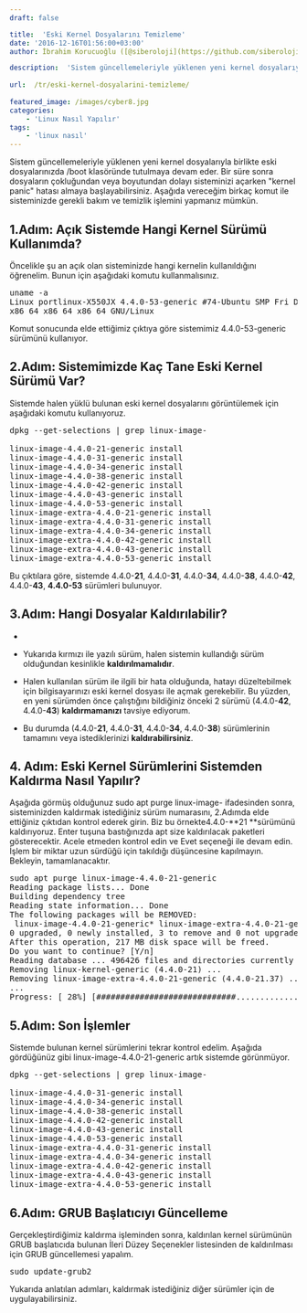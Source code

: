 ```yaml
---
draft: false

title:  'Eski Kernel Dosyalarını Temizleme'
date: '2016-12-16T01:56:00+03:00'
author: İbrahim Korucuoğlu ([@siberoloji](https://github.com/siberoloji))

description:  'Sistem güncellemeleriyle yüklenen yeni kernel dosyalarıyla birlikte eski dosyalarınızda /boot klasöründe tutulmaya devam eder. Bir süre sonra dosyaların çokluğundan veya boyutundan dolayı sisteminizi açarken "kernel panic" hatası almaya başlayabilirsiniz. Aşağıda vereceğim birkaç komut ile sisteminizde gerekli bakım ve temizlik işlemini yapmanız mümkün.' 
 
url:  /tr/eski-kernel-dosyalarini-temizleme/
 
featured_image: /images/cyber8.jpg
categories:
    - 'Linux Nasıl Yapılır'
tags:
    - 'linux nasıl'
---
```



Sistem güncellemeleriyle yüklenen yeni kernel dosyalarıyla birlikte eski dosyalarınızda /boot klasöründe tutulmaya devam eder. Bir süre sonra dosyaların çokluğundan veya boyutundan dolayı sisteminizi açarken "kernel panic" hatası almaya başlayabilirsiniz. Aşağıda vereceğim birkaç komut ile sisteminizde gerekli bakım ve temizlik işlemini yapmanız mümkün.



## 1.Adım: Açık Sistemde Hangi Kernel Sürümü Kullanımda?



Öncelikle şu an açık olan sisteminizde hangi kernelin kullanıldığını öğrenelim. Bunun için aşağıdaki komutu kullanmalısınız.


<!-- wp:preformatted -->
<pre class="wp-block-preformatted">uname -a
Linux portlinux-X550JX 4.4.0-53-generic #74-Ubuntu SMP Fri Dec 2 15:59:10 UTC 2016 
x86_64 x86_64 x86_64 GNU/Linux</pre>
<!-- /wp:preformatted -->


Komut sonucunda elde ettiğimiz çıktıya göre sistemimiz 4.4.0-53-generic  sürümünü kullanıyor.



## 2.Adım: Sistemimizde Kaç Tane Eski Kernel Sürümü Var?



Sistemde halen yüklü bulunan eski kernel dosyalarını görüntülemek için aşağıdaki komutu kullanıyoruz.


<!-- wp:preformatted -->
<pre class="wp-block-preformatted">dpkg --get-selections | grep linux-image-

linux-image-4.4.0-21-generic install
linux-image-4.4.0-31-generic install
linux-image-4.4.0-34-generic install
linux-image-4.4.0-38-generic install
linux-image-4.4.0-42-generic install
linux-image-4.4.0-43-generic install
linux-image-4.4.0-53-generic install
linux-image-extra-4.4.0-21-generic install
linux-image-extra-4.4.0-31-generic install
linux-image-extra-4.4.0-34-generic install
linux-image-extra-4.4.0-42-generic install
linux-image-extra-4.4.0-43-generic install
linux-image-extra-4.4.0-53-generic install</pre>
<!-- /wp:preformatted -->


Bu çıktılara göre, sistemde 4.4.0-**21**, 4.4.0-**31**, 4.4.0-**34**, 4.4.0-**38**, 4.4.0-**42**, 4.4.0-**43**, **4.4.0-53** sürümleri bulunuyor.



## 3.Adım: Hangi Dosyalar Kaldırılabilir?


* 
* Yukarıda kırmızı ile yazılı sürüm, halen sistemin kullandığı sürüm olduğundan kesinlikle **kaldırılmamalıdır**.

* Halen kullanılan sürüm ile ilgili bir hata olduğunda, hatayı düzeltebilmek için bilgisayarınızı eski kernel dosyası ile açmak gerekebilir. Bu yüzden, en yeni sürümden önce çalıştığını bildiğiniz önceki 2 sürümü (4.4.0-**42**, 4.4.0-**43**) **kaldırmamanızı** tavsiye ediyorum.

* Bu durumda (4.4.0-**21**, 4.4.0-**31**, 4.4.0-**34**, 4.4.0-**38**) sürümlerinin tamamını veya istediklerinizi **kaldırabilirsiniz**.




## 4. Adım: Eski Kernel Sürümlerini Sistemden Kaldırma Nasıl Yapılır?



Aşağıda görmüş olduğunuz sudo apt purge linux-image-  ifadesinden sonra, sisteminizden kaldırmak istediğiniz sürüm numarasını, 2.Adımda elde ettiğiniz çıktıdan kontrol ederek girin. Biz bu örnekte4.4.0-**21 **sürümünü kaldırıyoruz. Enter tuşuna bastığınızda apt size kaldırılacak paketleri gösterecektir. Acele etmeden kontrol edin ve Evet seçeneği ile devam edin. İşlem bir miktar uzun sürdüğü için takıldığı düşüncesine kapılmayın. Bekleyin, tamamlanacaktır.


<!-- wp:preformatted -->
<pre class="wp-block-preformatted">sudo apt purge linux-image-4.4.0-21-generic
Reading package lists... Done
Building dependency tree 
Reading state information... Done
The following packages will be REMOVED:
 linux-image-4.4.0-21-generic* linux-image-extra-4.4.0-21-generic* linux-kernel-generic*
0 upgraded, 0 newly installed, 3 to remove and 0 not upgraded.
After this operation, 217 MB disk space will be freed.
Do you want to continue? [Y/n] 
Reading database ... 496426 files and directories currently installed.)
Removing linux-kernel-generic (4.4.0-21) ...
Removing linux-image-extra-4.4.0-21-generic (4.4.0-21.37) ...
...
Progress: [ 28%] [#############################.........................................]</pre>
<!-- /wp:preformatted -->


## 5.Adım: Son İşlemler



Sistemde bulunan kernel sürümlerini tekrar kontrol edelim. Aşağıda gördüğünüz gibi linux-image-4.4.0-21-generic  artık sistemde görünmüyor.


<!-- wp:preformatted -->
<pre class="wp-block-preformatted">dpkg --get-selections | grep linux-image-

linux-image-4.4.0-31-generic install
linux-image-4.4.0-34-generic install
linux-image-4.4.0-38-generic install
linux-image-4.4.0-42-generic install
linux-image-4.4.0-43-generic install
linux-image-4.4.0-53-generic install
linux-image-extra-4.4.0-31-generic install
linux-image-extra-4.4.0-34-generic install
linux-image-extra-4.4.0-42-generic install
linux-image-extra-4.4.0-43-generic install
linux-image-extra-4.4.0-53-generic install</pre>
<!-- /wp:preformatted -->


## 6.Adım: GRUB Başlatıcıyı Güncelleme



Gerçekleştirdiğimiz kaldırma işleminden sonra, kaldırılan kernel sürümünün GRUB başlatıcıda bulunan İleri Düzey Seçenekler listesinden de kaldırılması için GRUB güncellemesi yapalım.


<!-- wp:preformatted -->
<pre class="wp-block-preformatted">sudo update-grub2</pre>
<!-- /wp:preformatted -->


Yukarıda anlatılan adımları, kaldırmak istediğiniz diğer sürümler için de uygulayabilirsiniz.
